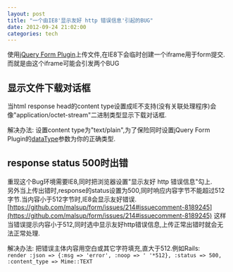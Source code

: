 ```yaml
---
layout: post
title: "一个由IE8'显示友好 http 错误信息'引起的BUG"
date: 2012-09-24 21:02:00
categories: tech
---
```


使用[jQuery Form Plugin](http://www.malsup.com/jquery/form/)上传文件,在IE8下会临时创建一个iframe用于form提交.而就是由这个iframe可能会引发两个BUG

显示文件下载对话框
---
当html response head的content type设置成IE不支持(没有关联处理程序)会像"application/octet-stream"二进制类型显示下载对话框.

解决办法: 设置content type为"text/plain",为了保险同时设置jQuery Form Plugin的[dataType](http://www.malsup.com/jquery/form/#options-object)参数为你的正确类型.

response status 500时出错
---
重现这个Bug环境需要IE8,同时把浏览器设置"显示友好 http 错误信息"勾上.  
另外当上传出错时,response的status设置为500,同时响应内容字节不能超过512字节.当内容小于512字节时,IE8会显示友好错误. [https://github.com/malsup/form/issues/214#issuecomment-8189245](https://github.com/malsup/form/issues/214#issuecomment-8189245)
这样当错误提示内容小于512,同时选中显示友好http错误信息,上传正常出错时就会无法正常处理.

解决办法: 把错误主体内容用空白或其它字符填充,直大于512.例如Rails:  
`render :json => {:msg => 'error', :noop => ' '*512}, :status => 500, :content_type => Mime::TEXT`
